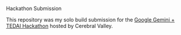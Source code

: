 Hackathon Submission

This repository was my solo build submission for the [Google Gemini + TEDAI Hackathon](https://cerebralvalley.ai/e/2025-ted-ai-hackathon) hosted by Cerebral Valley.
